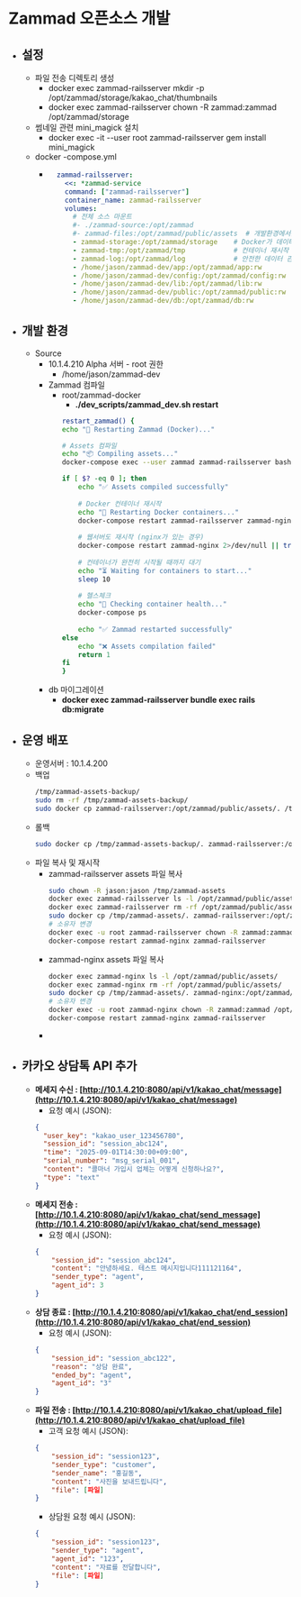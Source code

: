 # Zammad 오픈소스 개발

- ## 설정
  - 파일 전송 디렉토리 생성
    - docker exec zammad-railsserver mkdir -p /opt/zammad/storage/kakao_chat/thumbnails
    - docker exec zammad-railsserver chown -R zammad:zammad /opt/zammad/storage
  - 썸네일 관련 mini_magick 설치
    - docker exec -it --user root zammad-railsserver gem install mini_magick
  - docker -compose.yml
    - ```yml
        zammad-railsserver:
          <<: *zammad-service
          command: ["zammad-railsserver"]
          container_name: zammad-railsserver  
          volumes: 
            # 전체 소스 마운트 
            #- ./zammad-source:/opt/zammad
            #- zammad-files:/opt/zammad/public/assets  # 개발환경에서는 주석, 운영에서는 활성화
            - zammad-storage:/opt/zammad/storage    # Docker가 데이터 보존 
            - zammad-tmp:/opt/zammad/tmp            # 컨테이너 재시작 시 유지 
            - zammad-log:/opt/zammad/log            # 안전한 데이터 관리      
            - /home/jason/zammad-dev/app:/opt/zammad/app:rw
            - /home/jason/zammad-dev/config:/opt/zammad/config:rw
            - /home/jason/zammad-dev/lib:/opt/zammad/lib:rw
            - /home/jason/zammad-dev/public:/opt/zammad/public:rw
            - /home/jason/zammad-dev/db:/opt/zammad/db:rw

- ## 개발 환경
  - Source
    - 10.1.4.210 Alpha 서버 - root 권한
      - /home/jason/zammad-dev 
    - Zammad 컴파일
      - root/zammad-docker
        - **./dev_scripts/zammad_dev.sh restart**
        ```bash
        restart_zammad() {
        echo "🔄 Restarting Zammad (Docker)..."
        
        # Assets 컴파일
        echo "📦 Compiling assets..."
        docker-compose exec --user zammad zammad-railsserver bash -c "cd /opt/zammad && RAILS_ENV=production bundle exec rake assets:precompile"
        
        if [ $? -eq 0 ]; then
            echo "✅ Assets compiled successfully"
            
            # Docker 컨테이너 재시작
            echo "🔄 Restarting Docker containers..."
            docker-compose restart zammad-railsserver zammad-nginx
            
            # 웹서버도 재시작 (nginx가 있는 경우)
            docker-compose restart zammad-nginx 2>/dev/null || true
            
            # 컨테이너가 완전히 시작될 때까지 대기
            echo "⏳ Waiting for containers to start..."
            sleep 10
            
            # 헬스체크
            echo "🏥 Checking container health..."
            docker-compose ps
            
            echo "✅ Zammad restarted successfully"
        else
            echo "❌ Assets compilation failed"
            return 1
        fi
        }
    - db 마이그레이션
      - **docker exec zammad-railsserver bundle exec rails db:migrate**

- ## 운영 배포
  - 운영서버 : 10.1.4.200
  - 백업
    ```bash
    /tmp/zammad-assets-backup/ 
    sudo rm -rf /tmp/zammad-assets-backup/
    sudo docker cp zammad-railsserver:/opt/zammad/public/assets/. /tmp/zammad-assets-backup/
  - 롤백
    ```bash
    sudo docker cp /tmp/zammad-assets-backup/. zammad-railsserver:/opt/zammad/public/assets/
  - 파일 복사 및 재시작
    - zammad-railsserver assets 파일 복사
        ```bash
        sudo chown -R jason:jason /tmp/zammad-assets
        docker exec zammad-railsserver ls -l /opt/zammad/public/assets/    # 파일조회
        docker exec zammad-railsserver rm -rf /opt/zammad/public/assets/    # 파일삭제
        sudo docker cp /tmp/zammad-assets/. zammad-railsserver:/opt/zammad/public/assets/ 
        # 소유자 변경
        docker exec -u root zammad-railsserver chown -R zammad:zammad /opt/zammad/public/assets
        docker-compose restart zammad-nginx zammad-railsserver
    - zammad-nginx assets 파일 복사
        ```bash
        docker exec zammad-nginx ls -l /opt/zammad/public/assets/    # 파일조회
        docker exec zammad-nginx rm -rf /opt/zammad/public/assets/    # 파일삭제
        sudo docker cp /tmp/zammad-assets/. zammad-nginx:/opt/zammad/public/assets/ 
        # 소유자 변경
        docker exec -u root zammad-nginx chown -R zammad:zammad /opt/zammad/public/assets
        docker-compose restart zammad-nginx zammad-railsserver
    - 



- ## 카카오 상담톡 API 추가
  - **메세지 수신 : [http://10.1.4.210:8080/api/v1/kakao_chat/message](http://10.1.4.210:8080/api/v1/kakao_chat/message)** 
    - 요청 예시 (JSON):
    ```json
    {
      "user_key": "kakao_user_123456780",
      "session_id": "session_abc124",
      "time": "2025-09-01T14:30:00+09:00",
      "serial_number": "msg_serial_001",
      "content": "콜마너 가입시 업체는 어떻게 신청하나요?",
      "type": "text"
    }
    ```
  - **메세지 전송 : [http://10.1.4.210:8080/api/v1/kakao_chat/send_message](http://10.1.4.210:8080/api/v1/kakao_chat/send_message)**
    - 요청 예시 (JSON):
    ```json
    {
        "session_id": "session_abc124",
        "content": "안녕하세요. 테스트 메시지입니다111121164",
        "sender_type": "agent",
        "agent_id": 3
    }
    ```
  - **상담 종료 : [http://10.1.4.210:8080/api/v1/kakao_chat/end_session](http://10.1.4.210:8080/api/v1/kakao_chat/end_session)**
    - 요청 예시 (JSON):
    ```json
    {
        "session_id": "session_abc122",
        "reason": "상담 완료",
        "ended_by": "agent",
        "agent_id": "3"
    }
    ```    
  - **파일 전송 : [http://10.1.4.210:8080/api/v1/kakao_chat/upload_file](http://10.1.4.210:8080/api/v1/kakao_chat/upload_file)**
    - 고객 요청 예시 (JSON):
    ```json
    {
        "session_id": "session123",
        "sender_type": "customer",
        "sender_name": "홍길동",
        "content": "사진을 보내드립니다",
        "file": [파일]
    }
    ```        
    - 상담원 요청 예시 (JSON):
    ```json
    {
        "session_id": "session123",
        "sender_type": "agent",
        "agent_id": "123",
        "content": "자료를 전달합니다",
        "file": [파일]
    }

    ```        
